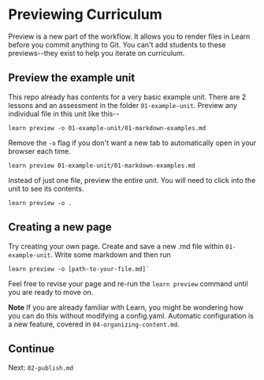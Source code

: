 # Previewing Curriculum

Preview is a new part of the workflow. It allows you to render files in Learn before you commit anything to Git. You can't add students to these previews--they exist to help you iterate on curriculum.

## Preview the example unit

This repo already has contents for a very basic example unit. There are 2 lessons and an assessment in the folder `01-example-unit`. Preview any individual file in this unit like this--

```
learn preview -o 01-example-unit/01-markdown-examples.md
```

Remove the `-o` flag if you don't want a new tab to automatically open in your browser each time.

```
learn preview 01-example-unit/01-markdown-examples.md
```

Instead of just one file, preview the entire unit. You will need to click into the unit to see its contents.

```
learn preview -o .
```

## Creating a new page

Try creating your own page. Create and save a new .md file within `01-example-unit`. Write some markdown and then run

```
learn preview -o [path-to-your-file.md]`
```

Feel free to revise your page and re-run the `learn preview` command until you are ready to move on.

**Note**
If you are already familiar with Learn, you might be wondering how you can do this without modifying a config.yaml. Automatic configuration is a new feature, covered in `04-organizing-content.md`.

## Continue

Next: `02-publish.md`
